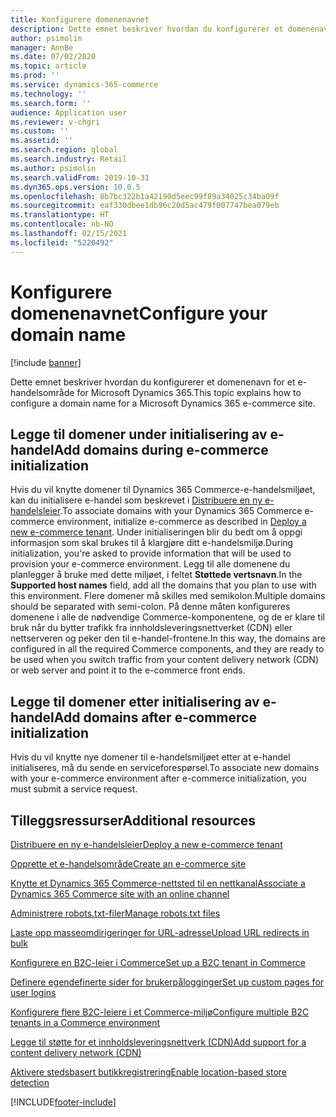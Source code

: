 ```yaml
---
title: Konfigurere domenenavnet
description: Dette emnet beskriver hvordan du konfigurerer et domenenavn for et e-handelsområde for Microsoft Dynamics 365.
author: psimolin
manager: AnnBe
ms.date: 07/02/2020
ms.topic: article
ms.prod: ''
ms.service: dynamics-365-commerce
ms.technology: ''
ms.search.form: ''
audience: Application user
ms.reviewer: v-chgri
ms.custom: ''
ms.assetid: ''
ms.search.region: global
ms.search.industry: Retail
ms.author: psimolin
ms.search.validFrom: 2019-10-31
ms.dyn365.ops.version: 10.0.5
ms.openlocfilehash: 8b7bc322b1a42190d5eec99f89a34025c34ba09f
ms.sourcegitcommit: eaf330dbee1db96c20d5ac479f007747bea079eb
ms.translationtype: HT
ms.contentlocale: nb-NO
ms.lasthandoff: 02/15/2021
ms.locfileid: "5220492"
---
```

# <a name="configure-your-domain-name"></a><span data-ttu-id="aa1bd-103">Konfigurere domenenavnet</span><span class="sxs-lookup"><span data-stu-id="aa1bd-103">Configure your domain name</span></span>


[!include [banner](includes/banner.md)]

<span data-ttu-id="aa1bd-104">Dette emnet beskriver hvordan du konfigurerer et domenenavn for et e-handelsområde for Microsoft Dynamics 365.</span><span class="sxs-lookup"><span data-stu-id="aa1bd-104">This topic explains how to configure a domain name for a Microsoft Dynamics 365 e-commerce site.</span></span> 

## <a name="add-domains-during-e-commerce-initialization"></a><span data-ttu-id="aa1bd-105">Legge til domener under initialisering av e-handel</span><span class="sxs-lookup"><span data-stu-id="aa1bd-105">Add domains during e-commerce initialization</span></span>

<span data-ttu-id="aa1bd-106">Hvis du vil knytte domener til Dynamics 365 Commerce-e-handelsmiljøet, kan du initialisere e-handel som beskrevet i [Distribuere en ny e-handelsleier](deploy-ecommerce-site.md).</span><span class="sxs-lookup"><span data-stu-id="aa1bd-106">To associate domains with your Dynamics 365 Commerce e-commerce environment, initialize e-commerce as described in [Deploy a new e-commerce tenant](deploy-ecommerce-site.md).</span></span> <span data-ttu-id="aa1bd-107">Under initialiseringen blir du bedt om å oppgi informasjon som skal brukes til å klargjøre ditt e-handelsmiljø.</span><span class="sxs-lookup"><span data-stu-id="aa1bd-107">During initialization, you're asked to provide information that will be used to provision your e-commerce environment.</span></span> <span data-ttu-id="aa1bd-108">Legg til alle domenene du planlegger å bruke med dette miljøet, i feltet **Støttede vertsnavn**.</span><span class="sxs-lookup"><span data-stu-id="aa1bd-108">In the **Supported host names** field, add all the domains that you plan to use with this environment.</span></span> <span data-ttu-id="aa1bd-109">Flere domener må skilles med semikolon.</span><span class="sxs-lookup"><span data-stu-id="aa1bd-109">Multiple domains should be separated with semi-colon.</span></span> <span data-ttu-id="aa1bd-110">På denne måten konfigureres domenene i alle de nødvendige Commerce-komponentene, og de er klare til bruk når du bytter trafikk fra innholdsleveringsnettverket (CDN) eller nettserveren og peker den til e-handel-frontene.</span><span class="sxs-lookup"><span data-stu-id="aa1bd-110">In this way, the domains are configured in all the required Commerce components, and they are ready to be used when you switch traffic from your content delivery network (CDN) or web server and point it to the e-commerce front ends.</span></span>

## <a name="add-domains-after-e-commerce-initialization"></a><span data-ttu-id="aa1bd-111">Legge til domener etter initialisering av e-handel</span><span class="sxs-lookup"><span data-stu-id="aa1bd-111">Add domains after e-commerce initialization</span></span>

<span data-ttu-id="aa1bd-112">Hvis du vil knytte nye domener til e-handelsmiljøet etter at e-handel initialiseres, må du sende en serviceforespørsel.</span><span class="sxs-lookup"><span data-stu-id="aa1bd-112">To associate new domains with your e-commerce environment after e-commerce initialization, you must submit a service request.</span></span>

## <a name="additional-resources"></a><span data-ttu-id="aa1bd-113">Tilleggsressurser</span><span class="sxs-lookup"><span data-stu-id="aa1bd-113">Additional resources</span></span>

[<span data-ttu-id="aa1bd-114">Distribuere en ny e-handelsleier</span><span class="sxs-lookup"><span data-stu-id="aa1bd-114">Deploy a new e-commerce tenant</span></span>](deploy-ecommerce-site.md)

[<span data-ttu-id="aa1bd-115">Opprette et e-handelsområde</span><span class="sxs-lookup"><span data-stu-id="aa1bd-115">Create an e-commerce site</span></span>](create-ecommerce-site.md)

[<span data-ttu-id="aa1bd-116">Knytte et Dynamics 365 Commerce-nettsted til en nettkanal</span><span class="sxs-lookup"><span data-stu-id="aa1bd-116">Associate a Dynamics 365 Commerce site with an online channel</span></span>](associate-site-online-store.md)

[<span data-ttu-id="aa1bd-117">Administrere robots.txt-filer</span><span class="sxs-lookup"><span data-stu-id="aa1bd-117">Manage robots.txt files</span></span>](manage-robots-txt-files.md)

[<span data-ttu-id="aa1bd-118">Laste opp masseomdirigeringer for URL-adresse</span><span class="sxs-lookup"><span data-stu-id="aa1bd-118">Upload URL redirects in bulk</span></span>](upload-bulk-redirects.md)

[<span data-ttu-id="aa1bd-119">Konfigurere en B2C-leier i Commerce</span><span class="sxs-lookup"><span data-stu-id="aa1bd-119">Set up a B2C tenant in Commerce</span></span>](set-up-B2C-tenant.md)

[<span data-ttu-id="aa1bd-120">Definere egendefinerte sider for brukerpålogginger</span><span class="sxs-lookup"><span data-stu-id="aa1bd-120">Set up custom pages for user logins</span></span>](custom-pages-user-logins.md)

[<span data-ttu-id="aa1bd-121">Konfigurere flere B2C-leiere i et Commerce-miljø</span><span class="sxs-lookup"><span data-stu-id="aa1bd-121">Configure multiple B2C tenants in a Commerce environment</span></span>](configure-multi-B2C-tenants.md)

[<span data-ttu-id="aa1bd-122">Legge til støtte for et innholdsleveringsnettverk (CDN)</span><span class="sxs-lookup"><span data-stu-id="aa1bd-122">Add support for a content delivery network (CDN)</span></span>](add-cdn-support.md)

[<span data-ttu-id="aa1bd-123">Aktivere stedsbasert butikkregistrering</span><span class="sxs-lookup"><span data-stu-id="aa1bd-123">Enable location-based store detection</span></span>](enable-store-detection.md)


[!INCLUDE[footer-include](../includes/footer-banner.md)]